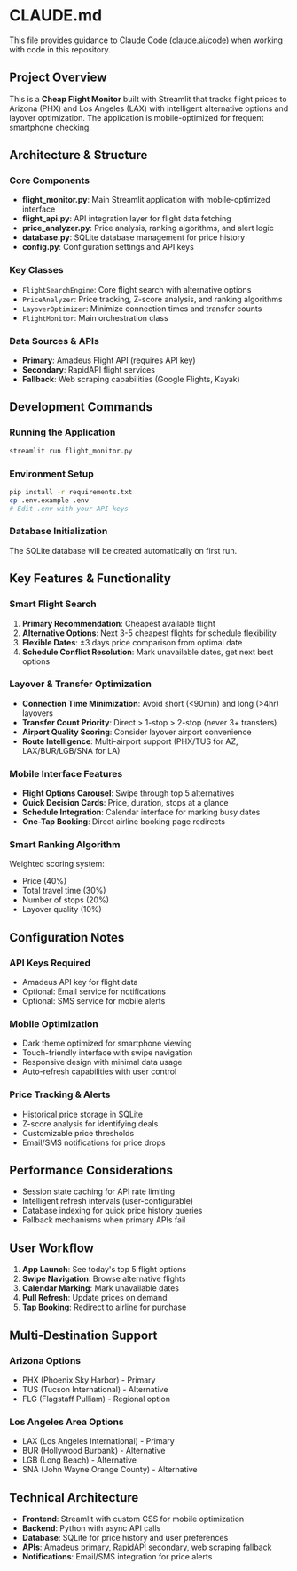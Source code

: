 # CLAUDE.md

This file provides guidance to Claude Code (claude.ai/code) when working with code in this repository.

## Project Overview

This is a **Cheap Flight Monitor** built with Streamlit that tracks flight prices to Arizona (PHX) and Los Angeles (LAX) with intelligent alternative options and layover optimization. The application is mobile-optimized for frequent smartphone checking.

## Architecture & Structure

### Core Components
- **flight_monitor.py**: Main Streamlit application with mobile-optimized interface
- **flight_api.py**: API integration layer for flight data fetching
- **price_analyzer.py**: Price analysis, ranking algorithms, and alert logic
- **database.py**: SQLite database management for price history
- **config.py**: Configuration settings and API keys

### Key Classes
- `FlightSearchEngine`: Core flight search with alternative options
- `PriceAnalyzer`: Price tracking, Z-score analysis, and ranking algorithms
- `LayoverOptimizer`: Minimize connection times and transfer counts
- `FlightMonitor`: Main orchestration class

### Data Sources & APIs
- **Primary**: Amadeus Flight API (requires API key)
- **Secondary**: RapidAPI flight services
- **Fallback**: Web scraping capabilities (Google Flights, Kayak)

## Development Commands

### Running the Application
```bash
streamlit run flight_monitor.py
```

### Environment Setup
```bash
pip install -r requirements.txt
cp .env.example .env
# Edit .env with your API keys
```

### Database Initialization
The SQLite database will be created automatically on first run.

## Key Features & Functionality

### Smart Flight Search
1. **Primary Recommendation**: Cheapest available flight
2. **Alternative Options**: Next 3-5 cheapest flights for schedule flexibility
3. **Flexible Dates**: ±3 days price comparison from optimal date
4. **Schedule Conflict Resolution**: Mark unavailable dates, get next best options

### Layover & Transfer Optimization
- **Connection Time Minimization**: Avoid short (<90min) and long (>4hr) layovers
- **Transfer Count Priority**: Direct > 1-stop > 2-stop (never 3+ transfers)
- **Airport Quality Scoring**: Consider layover airport convenience
- **Route Intelligence**: Multi-airport support (PHX/TUS for AZ, LAX/BUR/LGB/SNA for LA)

### Mobile Interface Features
- **Flight Options Carousel**: Swipe through top 5 alternatives
- **Quick Decision Cards**: Price, duration, stops at a glance
- **Schedule Integration**: Calendar interface for marking busy dates  
- **One-Tap Booking**: Direct airline booking page redirects

### Smart Ranking Algorithm
Weighted scoring system:
- Price (40%)
- Total travel time (30%)
- Number of stops (20%)  
- Layover quality (10%)

## Configuration Notes

### API Keys Required
- Amadeus API key for flight data
- Optional: Email service for notifications
- Optional: SMS service for mobile alerts

### Mobile Optimization
- Dark theme optimized for smartphone viewing
- Touch-friendly interface with swipe navigation
- Responsive design with minimal data usage
- Auto-refresh capabilities with user control

### Price Tracking & Alerts
- Historical price storage in SQLite
- Z-score analysis for identifying deals
- Customizable price thresholds
- Email/SMS notifications for price drops

## Performance Considerations
- Session state caching for API rate limiting
- Intelligent refresh intervals (user-configurable)
- Database indexing for quick price history queries
- Fallback mechanisms when primary APIs fail

## User Workflow
1. **App Launch**: See today's top 5 flight options
2. **Swipe Navigation**: Browse alternative flights
3. **Calendar Marking**: Mark unavailable dates
4. **Pull Refresh**: Update prices on demand
5. **Tap Booking**: Redirect to airline for purchase

## Multi-Destination Support
### Arizona Options
- PHX (Phoenix Sky Harbor) - Primary
- TUS (Tucson International) - Alternative
- FLG (Flagstaff Pulliam) - Regional option

### Los Angeles Area Options  
- LAX (Los Angeles International) - Primary
- BUR (Hollywood Burbank) - Alternative
- LGB (Long Beach) - Alternative
- SNA (John Wayne Orange County) - Alternative

## Technical Architecture
- **Frontend**: Streamlit with custom CSS for mobile optimization
- **Backend**: Python with async API calls
- **Database**: SQLite for price history and user preferences
- **APIs**: Amadeus primary, RapidAPI secondary, web scraping fallback
- **Notifications**: Email/SMS integration for price alerts